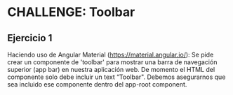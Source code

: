 # CHALLENGE: Toolbar

## Ejercicio 1

Haciendo uso de Angular Material (https://material.angular.io/):
Se pide crear un componente de 'toolbar' para mostrar una barra de navegación superior (app bar) en nuestra aplicación web. De momento el HTML del componente solo debe incluir un text “Toolbar". Debemos asegurarnos que sea incluido ese componente dentro del app-root component.
